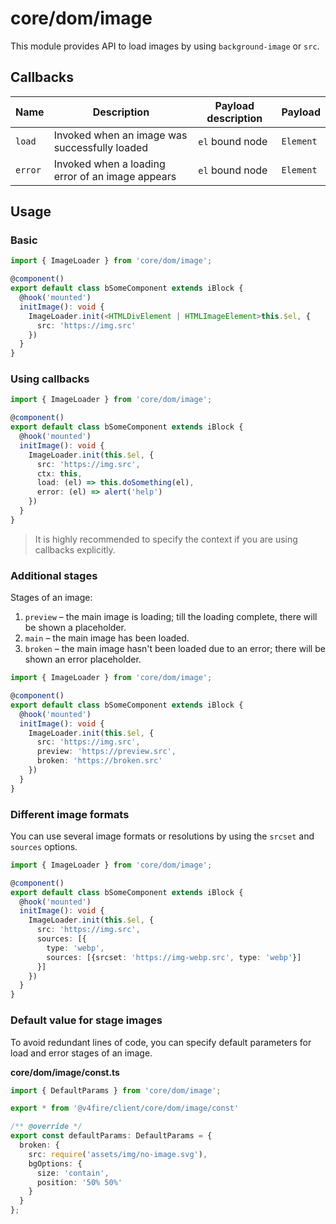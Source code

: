 # core/dom/image

This module provides API to load images by using `background-image` or `src`.

## Callbacks

| Name       | Description                                      | Payload description  | Payload   |
| ---------- |------------------------------------------------- | -------------------- |-----------|
| `load`     | Invoked when an image was successfully loaded    | `el` bound node     | `Element` |
| `error`    | Invoked when a loading error of an image appears | `el` bound node     | `Element` |

## Usage

### Basic

```typescript
import { ImageLoader } from 'core/dom/image';

@component()
export default class bSomeComponent extends iBlock {
  @hook('mounted')
  initImage(): void {
    ImageLoader.init(<HTMLDivElement | HTMLImageElement>this.$el, {
      src: 'https://img.src'
    })
  }
}
```

### Using callbacks

```typescript
import { ImageLoader } from 'core/dom/image';

@component()
export default class bSomeComponent extends iBlock {
  @hook('mounted')
  initImage(): void {
    ImageLoader.init(this.$el, {
      src: 'https://img.src',
      ctx: this,
      load: (el) => this.doSomething(el),
      error: (el) => alert('help')
    })
  }
}
```

> It is highly recommended to specify the context if you are using callbacks explicitly.

### Additional stages

Stages of an image:

1. `preview` – the main image is loading; till the loading complete, there will be shown a placeholder.
2. `main` – the main image has been loaded.
3. `broken` – the main image hasn't been loaded due to an error; there will be shown an error placeholder.

```typescript
import { ImageLoader } from 'core/dom/image';

@component()
export default class bSomeComponent extends iBlock {
  @hook('mounted')
  initImage(): void {
    ImageLoader.init(this.$el, {
      src: 'https://img.src',
      preview: 'https://preview.src',
      broken: 'https://broken.src'
    })
  }
}
```

### Different image formats

You can use several image formats or resolutions by using the `srcset` and `sources` options.

```typescript
import { ImageLoader } from 'core/dom/image';

@component()
export default class bSomeComponent extends iBlock {
  @hook('mounted')
  initImage(): void {
    ImageLoader.init(this.$el, {
      src: 'https://img.src',
      sources: [{
        type: 'webp',
        sources: [{srcset: 'https://img-webp.src', type: 'webp'}]
      }]
    })
  }
}
```

### Default value for stage images

To avoid redundant lines of code, you can specify default parameters for load and error stages of an image.

**core/dom/image/const.ts**

```typescript
import { DefaultParams } from 'core/dom/image';

export * from '@v4fire/client/core/dom/image/const'

/** @override */
export const defaultParams: DefaultParams = {
  broken: {
    src: require('assets/img/no-image.svg'),
    bgOptions: {
      size: 'contain',
      position: '50% 50%'
    }
  }
};
```
